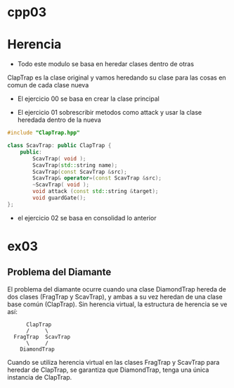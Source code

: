 # cpp03

# Herencia

- Todo este modulo se basa en heredar clases dentro de otras

ClapTrap es la clase original y vamos heredando su clase para las cosas en comun de cada clase nueva

- El ejercicio 00 se basa en crear la clase 
principal

- El ejercicio 01 sobrescribir metodos como attack 
y usar la clase heredada dentro de la nueva
```c++
#include "ClapTrap.hpp"

class ScavTrap: public ClapTrap {
	public:
		ScavTrap( void );
		ScavTrap(std::string name);
		ScavTrap(const ScavTrap &src);
		ScavTrap& operator=(const ScavTrap &src);
		~ScavTrap( void );
		void attack (const std::string &target);
		void guardGate();
};
```

- el ejercicio 02 se basa en consolidad lo anterior
# ex03

## Problema del Diamante
El problema del diamante ocurre cuando una clase DiamondTrap hereda de dos clases (FragTrap y ScavTrap), y ambas a su vez heredan de una clase base común (ClapTrap). Sin herencia virtual, la estructura de herencia se ve así:

```plaintext
      ClapTrap
      /     \
  FragTrap  ScavTrap
      \     /
    DiamondTrap

```
Cuando se utiliza herencia virtual en las clases FragTrap y ScavTrap para heredar de ClapTrap, se garantiza que DiamondTrap, tenga una única instancia de ClapTrap.

